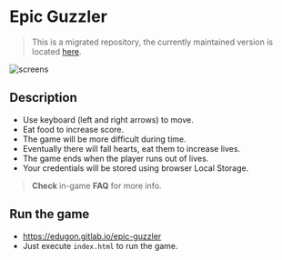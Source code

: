 # Epic Guzzler
> This is a migrated repository, the currently maintained version is located [here](https://gitlab.com/edugon/epic-guzzler).

![screens](https://user-images.githubusercontent.com/4357846/59934995-b52fb380-9444-11e9-9777-93a059683463.png)

## Description
- Use keyboard (left and right arrows) to move.
- Eat food to increase score.
- The game will be more difficult during time.
- Eventually there will fall hearts, eat them to increase lives.
- The game ends when the player runs out of lives.
- Your credentials will be stored using browser Local Storage.
> **Check** in-game **FAQ** for more info.

## Run the game
- https://edugon.gitlab.io/epic-guzzler
- Just execute `index.html` to run the game.
